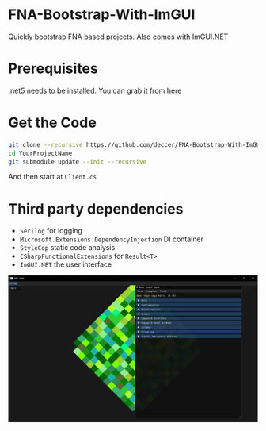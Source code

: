 # FNA-Bootstrap-With-ImGUI
Quickly bootstrap FNA based projects. Also comes with ImGUI.NET

# Prerequisites

.net5 needs to be installed. You can grab it from [here](https://dotnet.microsoft.com/download)

# Get the Code

```bash
git clone --recursive https://github.com/deccer/FNA-Bootstrap-With-ImGUI YourProjectName
cd YourProjectName
git submodule update --init --recursive
```

And then start at `Client.cs`

# Third party dependencies

- `Serilog` for logging
- `Microsoft.Extensions.DependencyInjection` DI container
- `StyleCop` static code analysis
- `CSharpFunctionalExtensions` for `Result<T>`
- `ImGUI.NET` the user interface

![fna-bootstrap](assets/screenshots/fna-bootstrap.png)

